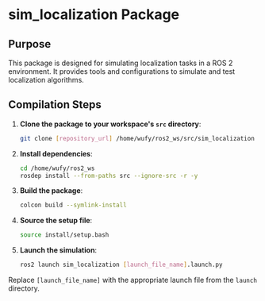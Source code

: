 # sim_localization Package

## Purpose
This package is designed for simulating localization tasks in a ROS 2 environment. It provides tools and configurations to simulate and test localization algorithms.

## Compilation Steps
1. **Clone the package to your workspace's `src` directory**:
   ```bash
   git clone [repository_url] /home/wufy/ros2_ws/src/sim_localization
   ```

2. **Install dependencies**:
   ```bash
   cd /home/wufy/ros2_ws
   rosdep install --from-paths src --ignore-src -r -y
   ```

3. **Build the package**:
   ```bash
   colcon build --symlink-install
   ```

4. **Source the setup file**:
   ```bash
   source install/setup.bash
   ```

5. **Launch the simulation**:
   ```bash
   ros2 launch sim_localization [launch_file_name].launch.py
   ```

Replace `[launch_file_name]` with the appropriate launch file from the `launch` directory. 